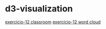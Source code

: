 # d3-visualization
[exercício-12 classroom](https://danielohata.github.io/d3-visualization/word-cloud/)
[exercício-12 word cloud](https://danielohata.github.io/d3-visualization/word-cloud-brazil/)